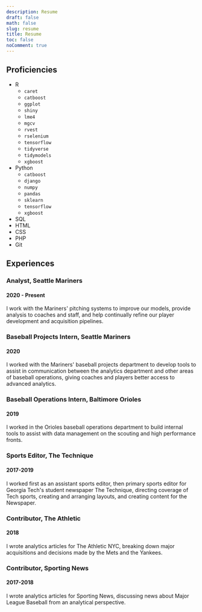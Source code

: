 ```yaml
---
description: Resume
draft: false
math: false
slug: resume
title: Resume
toc: false
noComment: true
---
```


## Proficiencies

* R
  * `caret`
  * `catboost`
  * `ggplot`
  * `shiny`
  * `lme4`
  * `mgcv`
  * `rvest`
  * `rselenium`
  * `tensorflow`
  * `tidyverse`
  * `tidymodels`
  * `xgboost`
* Python
  * `catboost`
  * `django`
  * `numpy`
  * `pandas`
  * `sklearn`
  * `tensorflow`
  * `xgboost`
* SQL
* HTML
* CSS
* PHP
* Git

## Experiences

### Analyst, Seattle Mariners
#### 2020 - Present

I work with the Mariners' pitching systems to improve our models, provide analysis to coaches and staff, and help continually refine our player development and acquisition pipelines.

### Baseball Projects Intern, Seattle Mariners
#### 2020

I worked with the Mariners' baseball projects department to develop tools to assist in communication between the analytics department and other areas of baseball operations, giving coaches and players better access to advanced analytics.

### Baseball Operations Intern, Baltimore Orioles
#### 2019

I worked in the Orioles baseball operations department to build internal tools to assist with data management on the scouting and high performance fronts.

### Sports Editor, The Technique
#### 2017-2019

I worked first as an assistant sports editor, then primary sports editor for Georgia Tech's student newspaper The Technique, directing coverage of Tech sports, creating and arranging layouts, and creating content for the Newspaper.

### Contributor, The Athletic
#### 2018

I wrote analytics articles for The Athletic NYC, breaking down major acquisitions and decisions made by the Mets and the Yankees.

### Contributor, Sporting News
#### 2017-2018

I wrote analytics articles for Sporting News, discussing news about Major League Baseball from an analytical perspective.